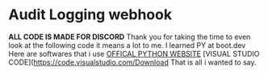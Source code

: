 # Audit Logging webhook
**ALL CODE IS MADE FOR DISCORD**
Thank you for taking the time to even look at the following code it means a lot to me.
I learned PY at boot.dev
Here are softwares that i use 
[OFFICAL PYTHON WEBSITE](https://www.python.org/)
[VISUAL STUDIO CODE](https://code.visualstudio.com/Download
That is all i wanted to say.
